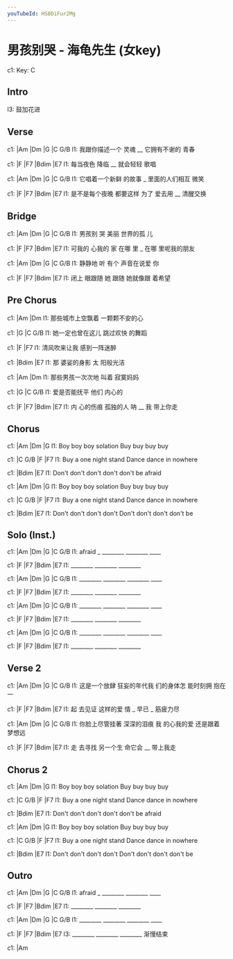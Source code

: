 ```yaml
---
youTubeId: HS8DiFur2Mg
---
```


# 男孩别哭 - 海龟先生 (女key)

c1: Key: C

## Intro

l3: 鼓加花进

## Verse

c1: |Am             |Dm     |G            |C   G/B
l1:   我跟你描述一个 灵魂 __  它拥有不谢的 青春

c1: |F        |F7     |Bdim        |E7
l1:   每当夜色 降临 __    就会轻轻  歌唱

c1: |Am             |Dm      |G              |C   G/B
l1:   它唱着一个新鲜 的故事 _  里面的人们相互 微笑

c1: |F              |F7           |Bdim     |E7
l1:   是不是每个夜晚 都要这样 为了 爱去用 __ 清醒交换

## Bridge

c1: |Am    |Dm     |G       |C   G/B
l1:  男孩别 哭 美丽 世界的孤 儿

c1:       |F     |F7     |Bdim     |E7
l1: 可我的 心我的 家 在哪 里 _ 在哪 里呢我的朋友

c1: |Am    |Dm     |G         |C   G/B
l1:  静静地 听 有个 声音在说爱 你

c1:     |F     |F7     |Bdim    |E7
l1: 闭上 眼跟随 她 跟随 她就像跟 着希望

## Pre Chorus

c1: |Am              |Dm
l1:  那些城市上空飘着 一颗颗不安的心

c1: |G               |C        G/B
l1:  她一定也曾在这儿 跳过欢快 的舞蹈

c1: |F            |F7
l1:   清风吹来让我 感到一阵迷醉

c1:   |Bdim         |E7
l1: 那 婆娑的身影 太 阳般光洁

c1: |Am              |Dm
l1:  那些男孩一次次地 叫着 寂寞妈妈

c1: |G                |C        G/B
l1:  爱是否能抚平 他们 内心的

c1:   |F        |F7      |Bdim     |E7
l1: 内 心的伤痕  孤独的人 呐  __ 我 带上你走

## Chorus

c1: |Am     |Dm          |G
l1:  Boy boy boy solation Buy buy buy buy

c1: |C     G/B      |F          |F7
l1:  Buy a one night stand Dance dance in nowhere

c1: |Bdim                   |E7
l1:  Don't don't don't don't don't be afraid

c1: |Am     |Dm          |G
l1:  Boy boy boy solation Buy buy buy buy

c1: |C     G/B      |F          |F7
l1:  Buy a one night stand Dance dance in nowhere

c1: |Bdim                   |E7
l1:  Don't don't don't don't Don't don't don't don't be

## Solo (Inst.)

c1: |Am      |Dm      |G       |C   G/B
l1:  afraid _ ________ ________ ____

c1: |F       |F7      |Bdim    |E7
l1:  ________ ________ ________

c1: |Am      |Dm      |G       |C   G/B
l1:  ________ ________ ________ ____

c1: |F       |F7      |Bdim    |E7
l1:  ________ ________ ________

c1: |Am      |Dm      |G       |C   G/B
l1:  ________ ________ ________ ____

c1: |F       |F7      |Bdim    |E7
l1:  ________ ________ ________

c1: |Am      |Dm      |G       |C   G/B
l1:  ________ ________ ________ ____

c1: |F       |F7      |Bdim    |E7
l1:  ________ ________ ________

## Verse 2

c1: |Am           |Dm          |G         |C       G/B
l1:   这是一个放肆 狂妄的年代我 们的身体怎 能时刻拥 抱在一

c1: |F        |F7      |Bdim        |E7
l1:  起 去见证 这样的爱 情 _ 早已 _  筋疲力尽

c1: |Am             |Dm           |G         |C        G/B
l1:   你脸上尽管挂著 深深的泪痕 我 的心我的爱 还是跟着 梦想远

c1: |F        |F7      |Bdim     |E7
l1:  走 去寻找 另一个生 命它会 __ 带上我走

## Chorus 2

c1: |Am     |Dm          |G
l1:  Boy boy boy solation Buy buy buy buy

c1: |C     G/B      |F          |F7
l1:  Buy a one night stand Dance dance in nowhere

c1: |Bdim                   |E7
l1:  Don't don't don't don't don't be afraid

c1: |Am     |Dm          |G
l1:  Boy boy boy solation Buy buy buy buy

c1: |C     G/B      |F          |F7
l1:  Buy a one night stand Dance dance in nowhere

c1: |Bdim                   |E7
l1:  Don't don't don't don't Don't don't don't don't be

## Outro

c1: |Am      |Dm      |G       |C   G/B
l1:  afraid _ ________ ________ ____

c1: |F       |F7      |Bdim    |E7
l1:  ________ ________ ________

c1: |Am      |Dm      |G       |C   G/B
l1:  ________ ________ ________ ____

c1: |F       |F7      |Bdim    |E7
l3:  ________ ________ ________ 渐慢结束

c1: |Am
